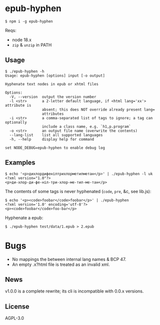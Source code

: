 # epub-hyphen

    $ npm i -g epub-hyphen

Reqs:

* node 18.x
* `zip` & `unzip` in PATH

## Usage

~~~
$ ./epub-hyphen -h
Usage: epub-hyphen [options] input [-o output]

Hyphenate text nodes in epub or xhtml files

Options:
  -V, --version  output the version number
  -l <str>       a 2-letter default language, if <html lang='xx'> attribute is
                 absent; this does NOT override already present lang=
                 attributes
  -i <str>       a comma-separated list of tags to ignore; a tag can optionally
                 include a class name, e.g. `h1,p.program`
  -o <str>       an output file name (overwrite the contents)
  --lang-list    list all supported languages
  -h, --help     display help for command

set NODE_DEBUG=epub-hyphen to enable debug log
~~~

## Examples

~~~
$ echo '<p>дихлордифенілтрихлорметилметан</p>' | ./epub-hyphen -l uk
<?xml version="1.0"?>
<p>ди-хлор-ди-фе-ніл-три-хлор-ме-тил-ме-тан</p>
~~~

The contents of some tags is never hyphenated (`code`, `pre`, &c, see
lib.js):

~~~
$ echo '<p><code>foobar</code>foobar</p>' | ./epub-hyphen
<?xml version='1.0' encoding='utf-8'?>
<p><code>foobar</code>foo-bar</p>
~~~

Hyphenate a epub:

    $ ./epub-hyphen test/data/1.epub > 2.epub

# Bugs

* No mappings the between internal lang names & BCP 47.
* An empty .x?html file is treated as an invalid xml.

## News

v1.0.0 is a complete rewrite; its cli is incompatible with 0.0.x
versions.

## License

AGPL-3.0
